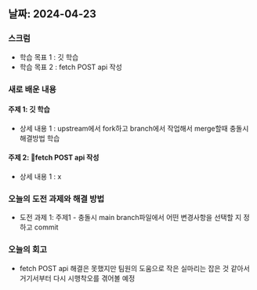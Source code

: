 ## 날짜: 2024-04-23

### 스크럼
- 학습 목표 1 : 깃 학습
- 학습 목표 2 : fetch POST api 작성

### 새로 배운 내용
#### 주제 1: 깃 학습
- 상세 내용 1 : upstream에서 fork하고 branch에서 작업해서 merge할때 충돌시 해결방법 학습

#### 주제 2: fetch POST api 작성
- 상세 내용 1 : x 

### 오늘의 도전 과제와 해결 방법
- 도전 과제 1: 주제1 - 충돌시 main branch파일에서 어떤 변경사항을 선택할 지 정하고 commit

### 오늘의 회고
- fetch POST api 해결은 못했지만 팀원의 도움으로 작은 실마리는 잡은 것 같아서 거기서부터 다시 시행착오를 겪어볼 예정

